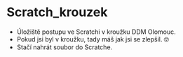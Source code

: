 # Scratch_krouzek
- Úložiště postupu ve Scratchi v kroužku DDM Olomouc.
- Pokud jsi byl v kroužku, tady máš jak jsi se zlepšil. 🤓
- Stačí nahrát soubor do Scratche.
